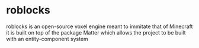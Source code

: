 # roblocks
roblocks is an open-source voxel engine meant to immitate that of Minecraft
it is built on top of the package Matter which allows the project to be built with an entity-component system


